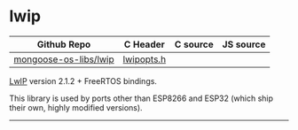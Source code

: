 # lwip
| Github Repo | C Header | C source  | JS source |
| ----------- | -------- | --------  | ----------------- |
| [mongoose-os-libs/lwip](https://github.com/mongoose-os-libs/lwip) | [lwipopts.h](https://github.com/mongoose-os-libs/lwip/blob/master/include/lwipopts.h) | &nbsp;  | &nbsp;         |



[LwIP](https://savannah.nongnu.org/projects/lwip/) version 2.1.2 + FreeRTOS bindings.

This library is used by ports other than ESP8266 and ESP32 (which ship their own, highly modified versions).


 ----- 
